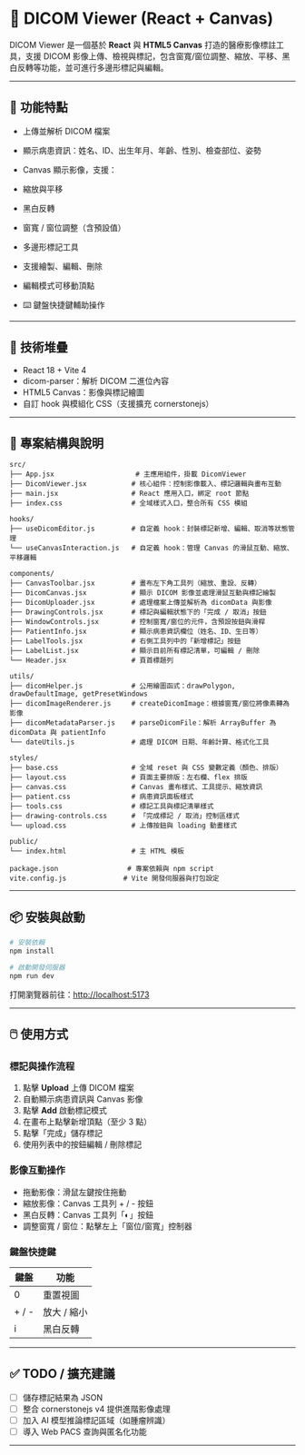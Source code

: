 # 🩻 DICOM Viewer (React + Canvas)

DICOM Viewer 是一個基於 **React** 與 **HTML5 Canvas** 打造的醫療影像標註工具，支援 DICOM 影像上傳、檢視與標記，包含窗寬/窗位調整、縮放、平移、黑白反轉等功能，並可進行多邊形標記與編輯。

---

## 🚀 功能特點

  * 上傳並解析 DICOM 檔案
  * 顯示病患資訊：姓名、ID、出生年月、年齡、性別、檢查部位、姿勢
  * Canvas 顯示影像，支援：

  * 縮放與平移
  * 黑白反轉
  * 窗寬 / 窗位調整（含預設值）
  * 多邊形標記工具

  * 支援繪製、編輯、刪除
  * 編輯模式可移動頂點
  * ⌨️ 鍵盤快捷鍵輔助操作

---

## 🧰 技術堆疊

* React 18 + Vite 4
* dicom-parser：解析 DICOM 二進位內容
* HTML5 Canvas：影像與標記繪圖
* 自訂 hook 與模組化 CSS（支援擴充 cornerstonejs）

---

## 📁 專案結構與說明

```
src/
├── App.jsx                    # 主應用組件，掛載 DicomViewer
├── DicomViewer.jsx           # 核心組件：控制影像載入、標記邏輯與畫布互動
├── main.jsx                  # React 應用入口，綁定 root 節點
├── index.css                 # 全域樣式入口，整合所有 CSS 模組

hooks/
├── useDicomEditor.js         # 自定義 hook：封裝標記新增、編輯、取消等狀態管理
└── useCanvasInteraction.js   # 自定義 hook：管理 Canvas 的滑鼠互動、縮放、平移邏輯

components/
├── CanvasToolbar.jsx         # 畫布左下角工具列（縮放、重設、反轉）
├── DicomCanvas.jsx           # 顯示 DICOM 影像並處理滑鼠互動與標記繪製
├── DicomUploader.jsx         # 處理檔案上傳並解析為 dicomData 與影像
├── DrawingControls.jsx       # 標記與編輯狀態下的「完成 / 取消」按鈕
├── WindowControls.jsx        # 控制窗寬/窗位的元件，含預設按鈕與滑桿
├── PatientInfo.jsx           # 顯示病患資訊欄位（姓名、ID、生日等）
├── LabelTools.jsx            # 右側工具列中的「新增標記」按鈕
├── LabelList.jsx             # 顯示目前所有標記清單，可編輯 / 刪除
└── Header.jsx                # 頁首標題列

utils/
├── dicomHelper.js            # 公用繪圖函式：drawPolygon, drawDefaultImage, getPresetWindows
├── dicomImageRenderer.js     # createDicomImage：根據窗寬/窗位將像素轉為影像
├── dicomMetadataParser.js    # parseDicomFile：解析 ArrayBuffer 為 dicomData 與 patientInfo
└── dateUtils.js              # 處理 DICOM 日期、年齡計算、格式化工具

styles/
├── base.css                  # 全域 reset 與 CSS 變數定義（顏色、排版）
├── layout.css                # 頁面主要排版：左右欄、flex 排版
├── canvas.css                # Canvas 畫布樣式、工具提示、縮放資訊
├── patient.css               # 病患資訊面板樣式
├── tools.css                 # 標記工具與標記清單樣式
├── drawing-controls.css      # 「完成標記 / 取消」控制區樣式
└── upload.css                # 上傳按鈕與 loading 動畫樣式

public/
└── index.html                # 主 HTML 模板

package.json                 # 專案依賴與 npm script
vite.config.js              # Vite 開發伺服器與打包設定
```

---

## 📦 安裝與啟動

```bash
# 安裝依賴
npm install

# 啟動開發伺服器
npm run dev
```

打開瀏覽器前往：[http://localhost:5173](http://localhost:5173)

---

## 🖱️ 使用方式

### 標記與操作流程

1. 點擊 **Upload** 上傳 DICOM 檔案
2. 自動顯示病患資訊與 Canvas 影像
3. 點擊 **Add** 啟動標記模式
4. 在畫布上點擊新增頂點（至少 3 點）
5. 點擊「完成」儲存標記
6. 使用列表中的按鈕編輯 / 刪除標記

### 影像互動操作

* 拖動影像：滑鼠左鍵按住拖動
* 縮放影像：Canvas 工具列 + / - 按鈕
* 黑白反轉：Canvas 工具列「◐」按鈕
* 調整窗寬 / 窗位：點擊左上「窗位/窗寬」控制器

### 鍵盤快捷鍵

| 鍵盤    | 功能      |
| ----- | ------- |
| 0     | 重置視圖    |
| + / - | 放大 / 縮小 |
| i     | 黑白反轉    |

---

## ✅ TODO / 擴充建議

* [ ] 儲存標記結果為 JSON
* [ ] 整合 cornerstonejs v4 提供進階影像處理
* [ ] 加入 AI 模型推論標記區域（如腫瘤辨識）
* [ ] 導入 Web PACS 查詢與匿名化功能

---


